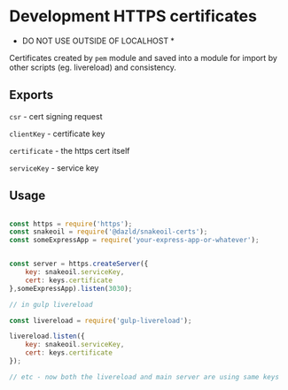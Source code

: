 # Development HTTPS certificates

* DO NOT USE OUTSIDE OF LOCALHOST *

Certificates created by `pem` module and saved into a module for import by other scripts (eg. livereload) and consistency.

## Exports

`csr` - cert signing request

`clientKey` - certificate key

`certificate` - the https cert itself

`serviceKey` - service key

## Usage

```js

const https = require('https');
const snakeoil = require('@dazld/snakeoil-certs');
const someExpressApp = require('your-express-app-or-whatever');


const server = https.createServer({
    key: snakeoil.serviceKey,
    cert: keys.certificate
},someExpressApp).listen(3030);

// in gulp livereload

const livereload = require('gulp-livereload');

livereload.listen({
    key: snakeoil.serviceKey,
    cert: keys.certificate
});

// etc - now both the livereload and main server are using same keys
```




